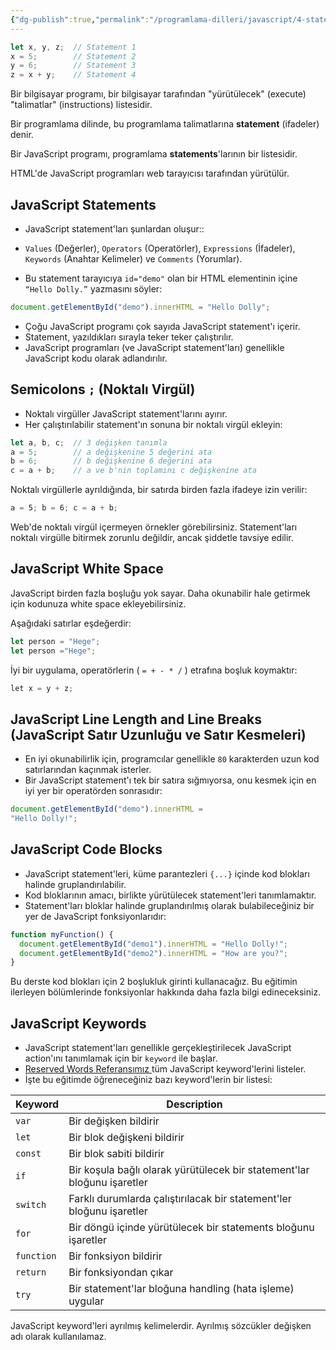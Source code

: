 ```yaml
---
{"dg-publish":true,"permalink":"/programlama-dilleri/javascript/4-statements/","created":"2025-06-12T15:45:43.509+03:00","updated":"2025-06-12T16:26:42.440+03:00"}
---
```



```js
let x, y, z;  // Statement 1 
x = 5;        // Statement 2
y = 6;        // Statement 3
z = x + y;    // Statement 4
```

Bir bilgisayar programı, bir bilgisayar tarafından "yürütülecek" (execute) "talimatlar" (instructions) listesidir.

Bir programlama dilinde, bu programlama talimatlarına **statement** (ifadeler) denir.

Bir JavaScript programı, programlama **statements**'larının bir listesidir.

HTML'de JavaScript programları web tarayıcısı tarafından yürütülür.

## JavaScript Statements

* JavaScript statement'ları şunlardan oluşur::

* `Values` (Değerler), `Operators` (Operatörler), `Expressions` (İfadeler), `Keywords` (Anahtar Kelimeler) ve `Comments` (Yorumlar).

* Bu statement tarayıcıya `id="demo"` olan bir HTML elementinin içine `“Hello Dolly.”` yazmasını söyler:

```js
document.getElementById("demo").innerHTML = "Hello Dolly";
```

* Çoğu JavaScript programı çok sayıda JavaScript statement'ı içerir.
* Statement, yazıldıkları sırayla teker teker çalıştırılır.
* JavaScript programları (ve JavaScript statement'ları) genellikle JavaScript kodu olarak adlandırılır.

## Semicolons `;` (Noktalı Virgül)

* Noktalı virgüller JavaScript statement'larını ayırır.
* Her çalıştırılabilir statement'ın sonuna bir noktalı virgül ekleyin:

```js
let a, b, c;  // 3 değişken tanımla
a = 5;        // a değişkenine 5 değerini ata
b = 6;        // b değişkenine 6 değerini ata
c = a + b;    // a ve b'nin toplamını c değişkenine ata
```

Noktalı virgüllerle ayrıldığında, bir satırda birden fazla ifadeye izin verilir:

```js
a = 5; b = 6; c = a + b;
```

Web'de noktalı virgül içermeyen örnekler görebilirsiniz. Statement'ları noktalı virgülle bitirmek zorunlu değildir, ancak şiddetle tavsiye edilir.

## JavaScript White Space

JavaScript birden fazla boşluğu yok sayar. Daha okunabilir hale getirmek için kodunuza white space ekleyebilirsiniz.

Aşağıdaki satırlar eşdeğerdir:

```js
let person = "Hege";
let person ="Hege";
```

İyi bir uygulama, operatörlerin ( `= + - * /` ) etrafına boşluk koymaktır:

```js
let x = y + z;
```

## JavaScript Line Length and Line Breaks (JavaScript Satır Uzunluğu ve Satır Kesmeleri)

* En iyi okunabilirlik için, programcılar genellikle `80` karakterden uzun kod satırlarından kaçınmak isterler.
* Bir JavaScript statement'ı tek bir satıra sığmıyorsa, onu kesmek için en iyi yer bir operatörden sonrasıdır:

```js
document.getElementById("demo").innerHTML =  
"Hello Dolly!";
```

## JavaScript Code Blocks

* JavaScript statement'leri, küme parantezleri `{...}` içinde kod blokları halinde gruplandırılabilir.
* Kod bloklarının amacı, birlikte yürütülecek statement'leri tanımlamaktır.
* Statement'ları bloklar halinde gruplandırılmış olarak bulabileceğiniz bir yer de JavaScript fonksiyonlarıdır:

```js
function myFunction() {
  document.getElementById("demo1").innerHTML = "Hello Dolly!";
  document.getElementById("demo2").innerHTML = "How are you?";
}
```

Bu derste kod blokları için 2 boşlukluk girinti kullanacağız. Bu eğitimin ilerleyen bölümlerinde fonksiyonlar hakkında daha fazla bilgi edineceksiniz.

## JavaScript Keywords

* JavaScript statement'ları genellikle gerçekleştirilecek JavaScript action'ını tanımlamak için bir `keyword` ile başlar.
* [Reserved Words Referansımız ](https://www.w3schools.com/js/js_reserved.asp)tüm JavaScript keyword'lerini listeler.
* İşte bu eğitimde öğreneceğiniz bazı keyword'lerin bir listesi:

| Keyword    | Description                                                             |
| ---------- | ----------------------------------------------------------------------- |
| `var`      | Bir değişken bildirir                                                   |
| `let`      | Bir blok değişkeni bildirir                                             |
| `const`    | Bir blok sabiti bildirir                                                |
| `if`       | Bir koşula bağlı olarak yürütülecek bir statement'lar bloğunu işaretler |
| `switch`   | Farklı durumlarda çalıştırılacak bir statement'ler bloğunu işaretler    |
| `for`      | Bir döngü içinde yürütülecek bir statements bloğunu işaretler           |
| `function` | Bir fonksiyon bildirir                                                  |
| `return`   | Bir fonksiyondan çıkar                                                  |
| `try`      | Bir statement'lar bloğuna handling (hata işleme) uygular                |

JavaScript keyword'leri ayrılmış kelimelerdir. Ayrılmış sözcükler değişken adı olarak kullanılamaz.
